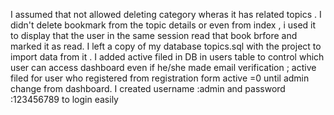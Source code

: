 I assumed that not allowed deleting category wheras it has related topics .
I didn't delete bookmark from the topic details or even from index , i used it to display that the user in the same session read that book brfore and marked it as read.
I left a copy of my database topics.sql with the project to import data from it .
I added active filed in DB in users table to control which user can access dashboard even if he/she made email verification ; active filed  for user who registered from registration form active =0 until admin change from dashboard.
I created username :admin and password :123456789 to login easily
